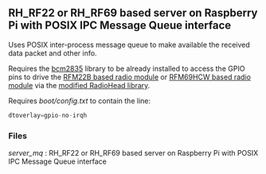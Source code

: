 ## RH_RF22 or RH_RF69 based server on Raspberry Pi with POSIX IPC Message Queue interface

Uses POSIX inter-process message queue to make available the received data packet and other info.

Requires the [bcm2835][1] library to be already installed to access the GPIO pins to drive the [RFM22B based radio module][3] or [RFM69HCW based radio module][4] via 
the [modified RadioHead library][2]. 

Requires *boot/config.txt* to contain the line: 

```cpp
dtoverlay=gpio-no-irqh
```

### Files

*server_mq* : RH_RF22 or RH_RF69 based server on Raspberry Pi with POSIX IPC Message Queue interface


[1]: http://www.airspayce.com/mikem/bcm2835/
[2]: https://github.com/istvanzk/RadioHead
[3]: https://www.sparkfun.com/products/retired/10154
[4]: https://www.sparkfun.com/products/13910
